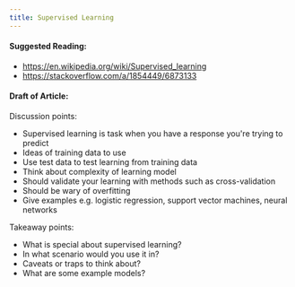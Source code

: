 ```yaml
---
title: Supervised Learning
---
```

#### Suggested Reading:
<!-- Please add any articles you think might be helpful to read before writing the article -->

- https://en.wikipedia.org/wiki/Supervised_learning
- https://stackoverflow.com/a/1854449/6873133

#### Draft of Article:
<!-- Please add your working draft below in GitHub-flavored Markdown -->

Discussion points:

- Supervised learning is task when you have a response you're trying to predict
- Ideas of training data to use
- Use test data to test learning from training data
- Think about complexity of learning model
- Should validate your learning with methods such as cross-validation
- Should be wary of overfitting
- Give examples e.g. logistic regression, support vector machines, neural networks

Takeaway points:

- What is special about supervised learning?
- In what scenario would you use it in?
- Caveats or traps to think about?
- What are some example models?